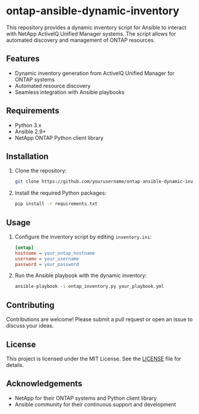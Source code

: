 # ontap-ansible-dynamic-inventory

This repository provides a dynamic inventory script for Ansible to interact with NetApp ActiveIQ Unified Manager systems. The script allows for automated discovery and management of ONTAP resources.

## Features

- Dynamic inventory generation from ActiveIQ Unified Manager for ONTAP systems
- Automated resource discovery
- Seamless integration with Ansible playbooks

## Requirements

- Python 3.x
- Ansible 2.9+
- NetApp ONTAP Python client library

## Installation

1. Clone the repository:
    ```sh
    git clone https://github.com/yourusername/ontap-ansible-dynamic-inventory.git
    ```
2. Install the required Python packages:
    ```sh
    pip install -r requirements.txt
    ```

## Usage

1. Configure the inventory script by editing `inventory.ini`:
    ```ini
    [ontap]
    hostname = your_ontap_hostname
    username = your_username
    password = your_password
    ```

2. Run the Ansible playbook with the dynamic inventory:
    ```sh
    ansible-playbook -i ontap_inventory.py your_playbook.yml
    ```

## Contributing

Contributions are welcome! Please submit a pull request or open an issue to discuss your ideas.

## License

This project is licensed under the MIT License. See the [LICENSE](LICENSE) file for details.

## Acknowledgements

- NetApp for their ONTAP systems and Python client library
- Ansible community for their continuous support and development
